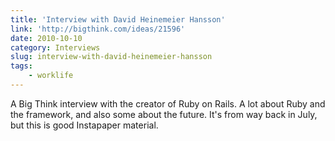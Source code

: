 ```yaml
---
title: 'Interview with David Heinemeier Hansson'
link: 'http://bigthink.com/ideas/21596'
date: 2010-10-10
category: Interviews
slug: interview-with-david-heinemeier-hansson
tags:
    - worklife
---
```


A Big Think interview with the creator of Ruby on Rails. A lot about Ruby and the framework, and
also some about the future. It's from way back in July, but this is good Instapaper material.
